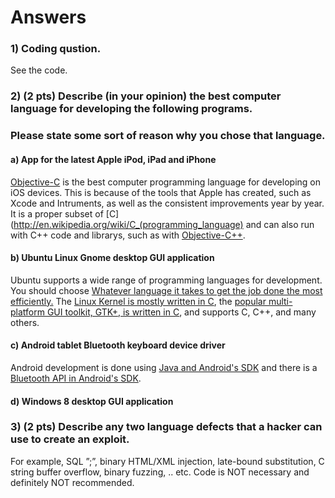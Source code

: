 # Answers

### 1) Coding qustion.
See the code.

### 2) (2 pts) Describe (in your opinion) the best computer language for developing the following programs. 
### Please state some sort of reason why you chose that language.

#### a) App for the latest Apple iPod, iPad and iPhone
[Objective-C](http://en.wikipedia.org/wiki/Objective-C) is the best computer programming language for developing on iOS devices.
This is because of the tools that Apple has created, such as Xcode and Intruments, as well as the consistent improvements year by year.
It is a proper subset of [C](http://en.wikipedia.org/wiki/C_(programming_language) and can also run with C++ code and librarys, 
such as with [Objective-C++](http://stackoverflow.com/a/3684159).

#### b) Ubuntu Linux Gnome desktop GUI application
Ubuntu supports a wide range of programming languages for development. 
You should choose [Whatever language it takes to get the job done the most efficiently.](http://askubuntu.com/a/321404)
The [Linux Kernel is mostly written in C](http://en.wikipedia.org/wiki/Linux_kernel), 
the [popular multi-platform GUI toolkit, GTK+, is written in C](http://www.gtk.org), and supports C, C++, and many others.

#### c) Android tablet Bluetooth keyboard device driver
Android development is done using [Java and Android's SDK](http://developer.android.com/sdk/index.html)
and there is a [Bluetooth API in Android's SDK](http://developer.android.com/guide/topics/connectivity/bluetooth.html).

#### d) Windows 8 desktop GUI application


### 3) (2 pts) Describe any two language defects that a hacker can use to create an exploit. 
For example, SQL ”;”, binary HTML/XML injection, late-bound substitution, C string buffer overflow, binary fuzzing, .. etc. Code is NOT necessary and definitely NOT recommended.
